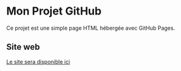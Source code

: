 # Mon Projet GitHub

Ce projet est une simple page HTML hébergée avec GitHub Pages.

## Site web
[Le site sera disponible ici](https://ton-username.github.io/mon-projet-github)
